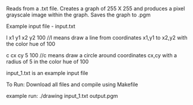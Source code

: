 Reads from a .txt file.  Creates a graph of 255 X 255 and produces a pixel grayscale image within the graph.  Saves the graph to .pgm

Example input file - input.txt

l x1 y1 x2 y2 100 //l means draw a line from coordinates x1,y1 to x2,y2 with the color hue of 100

c cx cy 5 100 //c means draw a circle around coordinates cx,cy with a radius of 5 in the color hue of 100

input_1.txt is an example input file

To Run:
  Download all files and compile using Makefile
  
  
  example run: ./drawing input_1.txt output.pgm

